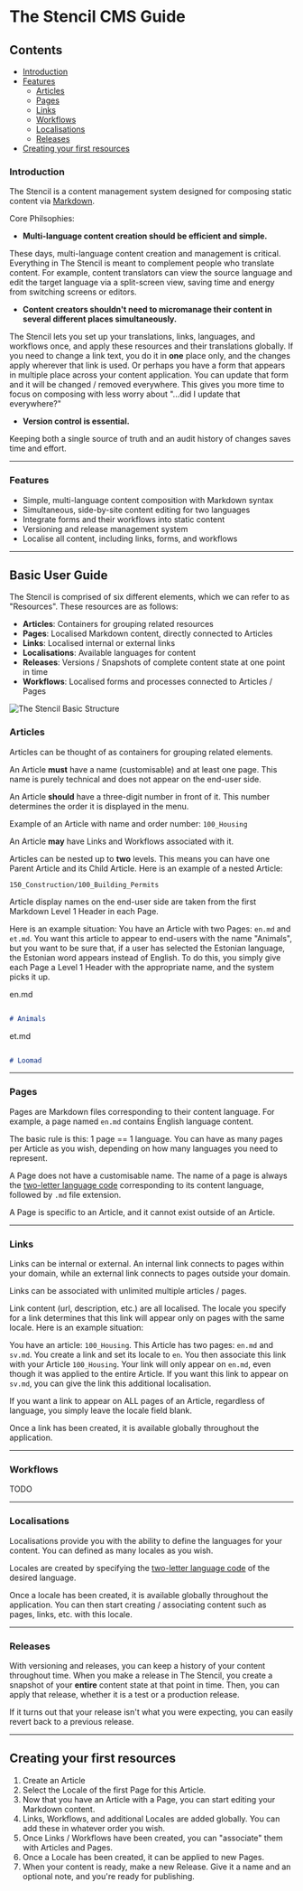 # The Stencil CMS Guide 

## Contents

* [Introduction](#Introduction)
* [Features](#Features)
  * [Articles](#Articles)
  * [Pages](#Pages)
  * [Links](#Links)
  * [Workflows](#Workflows)
  * [Localisations](#Localisations)
  * [Releases](#Releases)
* [Creating your first resources](#Creating-your-first-resources)



### Introduction

The Stencil is a content management system designed for composing static content via [Markdown](https://www.markdownguide.org/). 

Core Philsophies:

* **Multi-language content creation should be efficient and simple.**

These days, multi-language content creation and management is critical. Everything in The Stencil is meant to complement people who translate content. For example, content translators can view the source language and edit the target language via a split-screen view, saving time and energy from switching screens or editors.

* **Content creators shouldn't need to micromanage their content in several different places simultaneously.**

The Stencil lets you set up your translations, links, languages, and workflows once, and apply these resources and their translations globally. If you need to change a link text, you do it in **one** place only, and the changes apply wherever that link is used. Or perhaps you have a form that appears in multiple place across your content application. You can update that form and it will be changed / removed everywhere. This gives you more time to focus on composing with less worry about "...did I update that everywhere?"

* **Version control is essential.**

Keeping both a single source of truth and an audit history of changes saves time and effort.

---

### Features

* Simple, multi-language content composition with Markdown syntax
* Simultaneous, side-by-site content editing for two languages
* Integrate forms and their workflows into static content
* Versioning and release management system
* Localise all content, including links, forms, and workflows

---

## Basic User Guide

The Stencil is comprised of six different elements, which we can refer to as "Resources". These resources are as follows:

* **Articles**: Containers for grouping related resources  
* **Pages**: Localised Markdown content, directly connected to Articles   
* **Links**: Localised internal or external links  
* **Localisations**: Available languages for content  
* **Releases**: Versions / Snapshots of complete content state at one point in time
* **Workflows**: Localised forms and processes connected to Articles / Pages



![The Stencil Basic Structure](stencil-structure.png)

### Articles

Articles can be thought of as containers for grouping related elements. 

An Article **must** have a name (customisable) and at least one page. This name is purely technical and does not appear on the end-user side.

An Article **should** have a three-digit number in front of it. This number determines the order it is displayed in the menu.

Example of an Article with name and order number: `100_Housing`

An Article **may** have Links and Workflows associated with it.

Articles can be nested up to **two** levels. This means you can have one Parent Article and its Child Article.  Here is an example of a nested Article:

`150_Construction/100_Building_Permits`

Article display names on the end-user side are taken from the first Markdown Level 1 Header in each Page. 


Here is an example situation: You have an Article with two Pages: `en.md` and `et.md`. You want this article to appear to end-users with the name "Animals", but you want to be sure that, if a user has selected the Estonian language, the Estonian word appears instead of English. To do this, you simply give each Page a Level 1 Header with the appropriate name, and the system picks it up.

en.md

```markdown

# Animals

```

et.md

```markdown

# Loomad

```


---

### Pages  

Pages are Markdown files corresponding to their content language. For example, a page named `en.md` contains English language content.  

The basic rule is this: 1 page == 1 language. You can have as many pages per Article as you wish, depending on how many languages you need to represent.

A Page does not have a customisable name. The name of a page is always the [two-letter language code](https://en.wikipedia.org/wiki/ISO_639-1) corresponding to its content language, followed by `.md` file extension. 

A Page is specific to an Article, and it cannot exist outside of an Article.

---

### Links

Links can be internal or external. An internal link connects to pages within your domain, while an external link connects to pages outside your domain.

Links can be associated with unlimited multiple articles / pages. 

Link content (url, description, etc.) are all localised. The locale you specify for a link determines that this link will appear only on pages with the same locale. Here is an example situation:

You have an article: `100_Housing`.  This Article has two pages: `en.md` and `sv.md`. You create a link and set its locale to `en`. You then associate this link with your Article `100_Housing`. Your link will only appear on `en.md`, even though it was applied to the entire Article. If you want this link to appear on `sv.md`, you can give the link this additional localisation.

If you want a link to appear on ALL pages of an Article, regardless of language, you simply leave the locale field blank.  

Once a link has been created, it is available globally throughout the application.
 

---

### Workflows

TODO

---

### Localisations

Localisations provide you with the ability to define the languages for your content. You can defined as many locales as you wish. 

Locales are created by specifying the [two-letter language code](https://en.wikipedia.org/wiki/ISO_639-1) of the desired language.

Once a locale has been created, it is available globally throughout the application. You can then start creating / associating content such as pages, links, etc. with this locale.

---

### Releases

With versioning and releases, you can keep a history of your content throughout time.  When you make a release in The Stencil, you create a snapshot of your **entire** content state at that point in time. Then, you can apply that release, whether it is a test or a production release. 

If it turns out that your release isn't what you were expecting, you can easily revert back to a previous release. 

---

## Creating your first resources

1. Create an Article
2. Select the Locale of the first Page for this Article.
3. Now that you have an Article with a Page, you can start editing your Markdown content.
4. Links, Workflows, and additional Locales are added globally. You can add these in whatever order you wish. 
5. Once Links / Workflows have been created, you can "associate" them with Articles and Pages. 
6. Once a Locale has been created, it can be applied to new Pages.
7. When your content is ready, make a new Release. Give it a name and an optional note, and you're ready for publishing.

